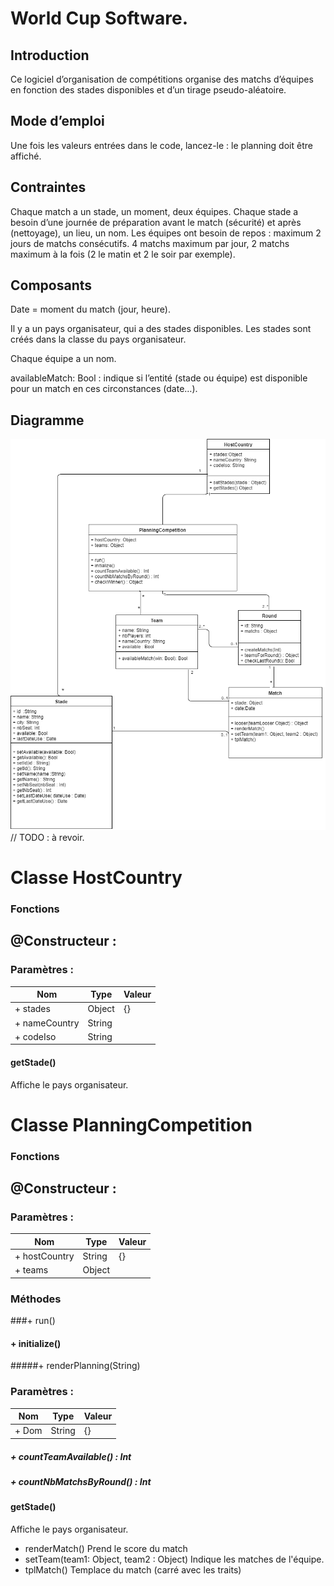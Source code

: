 # World Cup Software.

## Introduction
Ce logiciel d’organisation de compétitions organise des matchs d’équipes en fonction des stades disponibles et d’un tirage pseudo-aléatoire.

## Mode d’emploi 
Une fois les valeurs entrées dans le code, lancez-le : le planning doit être affiché. 

## Contraintes
Chaque match a un stade, un moment, deux équipes.
Chaque stade a besoin d’une journée de préparation avant le match (sécurité) et après (nettoyage), un lieu, un nom.
Les équipes ont besoin de repos : maximum 2 jours de matchs consécutifs.
4 matchs maximum par jour, 2 matchs maximum à la fois (2 le matin et 2 le soir par exemple).

## Composants
Date = moment du match (jour, heure).

Il y a un pays organisateur, qui a des stades disponibles.
Les stades sont créés dans la classe du pays organisateur.

Chaque équipe a un nom. 

availableMatch: Bool : indique si l’entité (stade ou équipe) est disponible pour un match en ces circonstances (date…).

## Diagramme
![Diagramme des classes](FootCompetition.png)
// TODO : à revoir.


# Classe HostCountry

### Fonctions 
## @Constructeur :
### Paramètres : 
|Nom           | Type   | Valeur |
|--------------| ------ | -------|
|+ stades      | Object | {}     |
|+ nameCountry | String |        |
|+ codeIso     | String |        |

#### getStade()
Affiche le pays organisateur.


# Classe PlanningCompetition

### Fonctions 
## @Constructeur :
### Paramètres : 
|Nom           | Type   | Valeur |
|--------------| ------ | -------|
|+ hostCountry      | String | {}     |
|+ teams | Object |        |


### Méthodes
###+ run()

#### + initialize()


#####+ renderPlanning(String)

### Paramètres : 
|Nom           | Type   | Valeur |
|--------------| ------ | -------|
|+ Dom      | String | {}     |
##### + countTeamAvailable() : Int
##### + countNbMatchsByRound() : Int

#### getStade()
Affiche le pays organisateur.


+ renderMatch()
Prend le score du match
+ setTeam(team1: Object, team2 : Object)
Indique les matches de l'équipe.
+ tplMatch() 
Templace du match (carré avec les traits)

